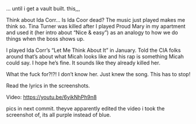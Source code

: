 ...
until i get a vault built. this,,,


Think about Ida Corr...
Is Ida Coor dead? The music just played makes me think so. Tina Turner
was killed after I played Proud Mary in my apartment and used it (her
intro about “Nice & easy”) as an analogy to how we do things when the
boss shows up.

I played Ida Corr’s “Let Me Think About It” in January. Told the CIA
folks around that’s about what Micah looks like and his rap is
something Micah could say. I hope he’s fine. It sounds like they
already killed her.

What the fuck for?!?! I don’t know her. Just knew the song. This has
to stop!

Read the lyrics in the screenshots.

Video: https://youtu.be/6yikNhPh9n8

pics in next commit. theyve apparently edited the video i took the screenshot of, its all purple instead of blue. 
